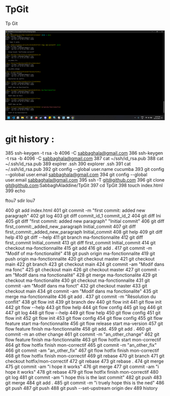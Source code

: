 # TpGit
Tp Git

![App Screenshot](gitlog.png)


# git history : 

  385  ssh-keygen -t rsa -b 4096 -C sabbaghala@gmail.com
  386  ssh-keygen -t rsa -b 4096 -C sabbaghala@gmail.com
  387  cat ~/ssh/id_rsa.pub
  388  cat ~/.ssh/id_rsa.pub
  389  explrer .ssh
  390  explorer .ssh
  391  cat ~/.ssh/id_rsa.pub
  392  git config --global user.name cucumba
  393  git config --golobal user.email sabbaghala@gmail.com
  394  git config --global user.email sabbaghala@gmail.com
  395  ssh -T git@github.com
  396  git clone git@github.com:SabbaghAladdine/TpGit
  397  cd TpGit
  398  touch index.html
  399  echo <p>ftou7 sdir lou7</p>
  400  git add index.html
  401  git commit -m "first commit: added new paragraph"
  402  git log
  403  git diff commit_id_1 commit_id_2
  404  git diff Ini
  405  git diff "first commit: added new paragraph" "Initial commit"
  406  git diff first_commit:_added_new_paragraph Initial_commit
  407  git diff first_commit:_added_new_paragraph Initial_commit
  408  git help
  409  git diff help
  410  git diff --help
  411  git branch ma-fonctionnalite
  412  git diff first_commit Initial_commit
  413  git diff first_commit Initial_commit
  414  git checkout ma-fonctionnalite
  415  git add
  416  git add .
  417  git commit -m "Modif of ma-fonctionalité"
  418  git push origin ma-fonctionnalite
  419  git push origin ma-fonctionnalite
  420  git checkout master
  421  git checkout main
  422  git branch
  423  git checkout main
  424  git commit -am "Modif dans ma fonc"
  425  git checkout main
  426  git checkout master
  427  git commit -am "Modif dans ma fonctionalité"
  428  git merge ma-fonctionalite
  429  git checkout ma-fonctionalite
  430  git checkout ma-fonctionnalite
  431  git commit -am "Modif dans ma fonct"
  432  git checkout master
  433  git checkout main
  434  git commit -am "Modif dans ma fonctionalite"
  435  git merge ma-fonctionnalite
  436  git add .
  437  git commit -m "Résolution du conflit"
  438  git flow init
  439  git branch dev
  440  git flow init
  441  git flow init
  442  git flow --help
  443  git flow help
  444  git flow config
  445  git log
  446  git
  447  git log
  448  git flow --help
  449  git flow help
  450  git flow config
  451  git flow init
  452  git flow init
  453  git flow config
  454  git flow config
  455  git flow feature start ma-fonctionnalite
  456  git flow release start ma-version
  457  git flow feature finish ma-fonctionnalite
  458  git add.
  459  git add .
  460  git commit -m an other change
  461  git commit -m "an_other_change"
  462  git flow feature finish ma-fonctionnalite
  463  git flow hotfix start mon-correctif
  464  git flow hotfix finish mon-correctif
  465  git commit -m "an_other_fix"
  466  git commit -am "an_other_fix"
  467  git flow hotfix finish mon-correctif
  468  git flow hotfix finish mon-correctif
  469  git rebase
  470  git branch
  471  git checkout hotfix/mon-correctif
  472  git rebase
  473  git rebase .
  474  git merge
  475  git commit -am "i hope it works"
  476  git merge
  477  git commit -am "i hope it works"
  478  git rebase
  479  git flow hotfix finish mon-correctif
  480  git log
  481  git commit -am "i hope this is the last commit"
  482  git push
  483  git merge
  484  git add .
  485  git commit -m "i truely hope this is the ned"
  486  git push
  487  git push
  488  git push --set-upstream origin dev
  489  history



